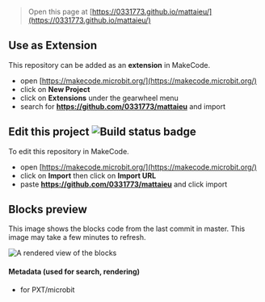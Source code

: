 
> Open this page at [https://0331773.github.io/mattaieu/](https://0331773.github.io/mattaieu/)

## Use as Extension

This repository can be added as an **extension** in MakeCode.

* open [https://makecode.microbit.org/](https://makecode.microbit.org/)
* click on **New Project**
* click on **Extensions** under the gearwheel menu
* search for **https://github.com/0331773/mattaieu** and import

## Edit this project ![Build status badge](https://github.com/0331773/mattaieu/workflows/MakeCode/badge.svg)

To edit this repository in MakeCode.

* open [https://makecode.microbit.org/](https://makecode.microbit.org/)
* click on **Import** then click on **Import URL**
* paste **https://github.com/0331773/mattaieu** and click import

## Blocks preview

This image shows the blocks code from the last commit in master.
This image may take a few minutes to refresh.

![A rendered view of the blocks](https://github.com/0331773/mattaieu/raw/master/.github/makecode/blocks.png)

#### Metadata (used for search, rendering)

* for PXT/microbit
<script src="https://makecode.com/gh-pages-embed.js"></script><script>makeCodeRender("{{ site.makecode.home_url }}", "{{ site.github.owner_name }}/{{ site.github.repository_name }}");</script>
